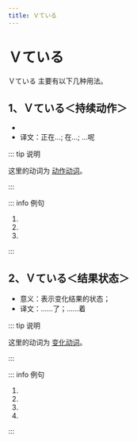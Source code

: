 ```yaml
---
title: Ｖている
---
```


# Ｖている

<grammer-content sentence="接续：**Vて(动词第二连用形)** + いる；" />

Ｖている 主要有以下几种用法。

## 1、Ｖている＜持续动作＞

- <grammer-content sentence="意义：表示某个动作正在进行。可以参照英文中的**现在进行时**;" />
- 译文：正在...; 在...; ...呢

::: tip 说明

这里的动词为 <u>[动作动词](../term/1-8-1.md)</u>。

:::

::: info 例句

1. <grammer-content sentence="みんな、**[待/ま]っていますよ**。どうしたんですか。" trans="大家都在等你哦。发什什么事了么？" />
2. <grammer-content sentence="[高橋/たかはし]さんはお[母/かあ]さんに[手紙/てがみ]を**[書/か]いている**。" trans="高桥正在给她的妈妈写信。" />
3. <grammer-content sentence="鈴木：[何/なん]を**しています**か。" trans="铃木：你在干什么呢？" />
   <grammer-content sentence="高橋：インターネットで[資料/しりょう]を**[探/さが]しています**。" trans="高桥：我正在网上查资料。" />

:::

## 2、Ｖている＜结果状态＞

- 意义：表示变化结果的状态；
- 译文：......了；......着

::: tip 说明

这里的动词为 <u>[变化动词](../term/1-8-1.md)</u>。

:::

::: info 例句

1. <grammer-content sentence="もう[夕食/ゆうしょく]の[時間/じかんが]**[始/はじ]まっていますよ**。" trans="晚饭时间已经到了哦。" />
2. <grammer-content sentence="もう[外/そと]は**[暗/くら]くなっている**。" trans="外面已经黑了。" />
3. <grammer-content sentence="[兄/あに]は[日本/にほん]に**[行/い]っている**。" trans="哥哥去日本了。" />
4. <grammer-content sentence="[高橋/たかはし]さんはもう**[来/き]ていますよ**。" trans="高桥已经到了哦。" />

:::
